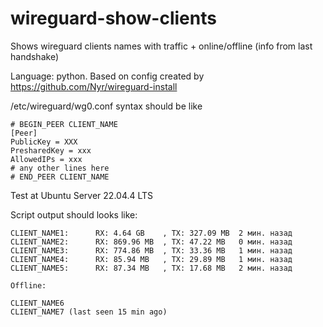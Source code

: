 # wireguard-show-clients
Shows wireguard clients names with traffic + online/offline (info from last handshake)

Language: python. Based on config created by https://github.com/Nyr/wireguard-install

/etc/wireguard/wg0.conf syntax should be like

```
# BEGIN_PEER CLIENT_NAME
[Peer]
PublicKey = XXX
PresharedKey = xxx
AllowedIPs = xxx
# any other lines here
# END_PEER CLIENT_NAME
```
Test at Ubuntu Server 22.04.4 LTS

Script output should looks like:
```
CLIENT_NAME1:      RX: 4.64 GB    , TX: 327.09 MB  2 мин. назад
CLIENT_NAME2:      RX: 869.96 MB  , TX: 47.22 MB   0 мин. назад
CLIENT_NAME3:      RX: 774.86 MB  , TX: 33.36 MB   1 мин. назад
CLIENT_NAME4:      RX: 85.94 MB   , TX: 29.89 MB   1 мин. назад
CLIENT_NAME5:      RX: 87.34 MB   , TX: 17.68 MB   2 мин. назад

Offline:

CLIENT_NAME6
CLIENT_NAME7 (last seen 15 min ago)
```
